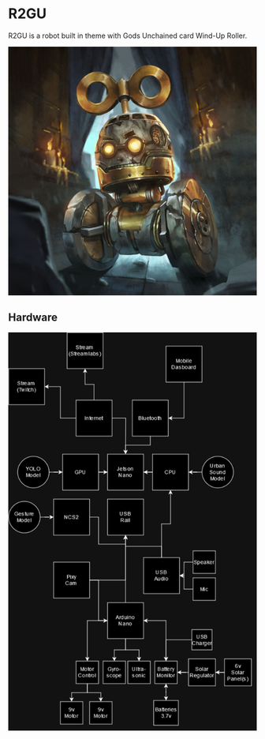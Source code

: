 # R2GU

R2GU is a robot built in theme with Gods Unchained card Wind-Up Roller.

![](https://github.com/TimothyMeadows/R2GU/blob/766447f81552bcd811039d48a3cefb6a6256fc3a/wind-up-roller.jpg)

## Hardware

![](https://github.com/TimothyMeadows/R2GU/blob/main/r2gu.png)
